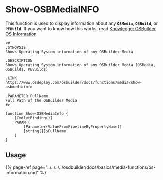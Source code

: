 # Show-OSBMediaINFO

This function is used to display information about any **`OSMedia`**, **`OSBuild`**, or **`PEBuild`**.  If you want to know how this works, read [Knowledge: OSBuilder OS Information](../../articles/osbuilder-os-information.md)

```text
<#
.SYNOPSIS
Shows Operating System information of any OSBuilder Media

.DESCRIPTION
Shows Operating System information of any OSBuilder Media (OSMedia, OSBuilds, PEBuilds)

.LINK
https://www.osdeploy.com/osbuilder/docs/functions/media/show-osbmediainfo

.PARAMETER FullName
Full Path of the OSBuilder Media
#>

function Show-OSBMediaInfo {
    [CmdletBinding()]
    PARAM (
		[Parameter(ValueFromPipelineByPropertyName)]
		[string[]]$FullName
    )
}
```

## Usage

{% page-ref page="../../../../osdbuilder/docs/basics/media-functions/os-information.md" %}

